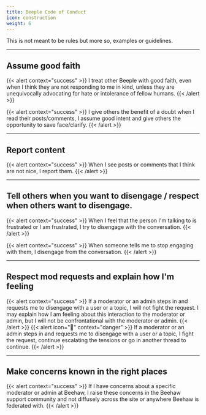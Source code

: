 ```yaml
---
title: Beeple Code of Conduct
icon: construction
weight: 6
---
```

This is not meant to be rules but more so, examples or guidelines.

---

## Assume good faith
{{< alert context="success" >}}
I treat other Beeple with good faith, even when I think they are not responding to me in kind, unless they are unequivocally advocating for hate or intolerance of fellow humans.
{{< /alert >}}

{{< alert context="success" >}}
I give others the benefit of a doubt when I read their posts/comments, I assume good intent and give others the opportunity to save face/clarify.
{{< /alert >}}

---

## Report content
{{< alert context="success" >}}
When I see posts or comments that I think are not nice, I report them.
{{< /alert >}}

---

## Tell others when you want to disengage / respect when others want to disengage. 
{{< alert context="success" >}}
When I feel that the person I'm talking to is frustrated or I am frustrated, I try to disengage with the conversation.
{{< /alert >}}

{{< alert context="success" >}}
When someone tells me to stop engaging with them, I disengage from the conversation.
{{< /alert >}}

---

## Respect mod requests and explain how I'm feeling

{{< alert context="success" >}}
If a moderator or an admin steps in and requests me to disengage with a user or a topic, I will not fight the request. I may explain how I am feeling about this interaction to the moderator or admin, but I will not be confrontational with the moderator or admin.
{{< /alert >}}
{{< alert icon="🚫" context="danger" >}}
If a moderator or an admin steps in and requests me to disengage with a user or a topic, I fight the request, continue escalating the tensions or go in another thread to continue.
{{< /alert >}}

---

## Make concerns known in the right places
{{< alert context="success" >}}
If I have concerns about a specific moderator or admin at Beehaw, I raise these concerns in the Beehaw support community and not diffusely across the site or anywhere Beehaw is federated with.
{{< /alert >}}
